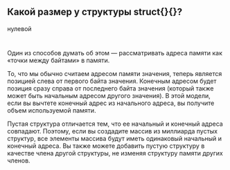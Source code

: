 ## Какой размер у структуры struct{}{}?

нулевой


# 
Один из способов думать об этом — рассматривать адреса памяти как «точки между байтами» в памяти.

То, что мы обычно считаем адресом памяти значения, теперь является позицией слева от первого байта значения. Конечным адресом будет позиция сразу справа от последнего байта значения (который также может быть начальным адресом другого значения). В этой модели, если вы вычтете конечный адрес из начального адреса, вы получите объем используемой памяти.

Пустая структура отличается тем, что ее начальный и конечный адреса совпадают. Поэтому, если вы создадите массив из миллиарда пустых структур, все элементы массива будут иметь одинаковый начальный и конечный адреса. Вы также можете добавить пустую структуру в качестве члена другой структуры, не изменяя структуру памяти других членов.